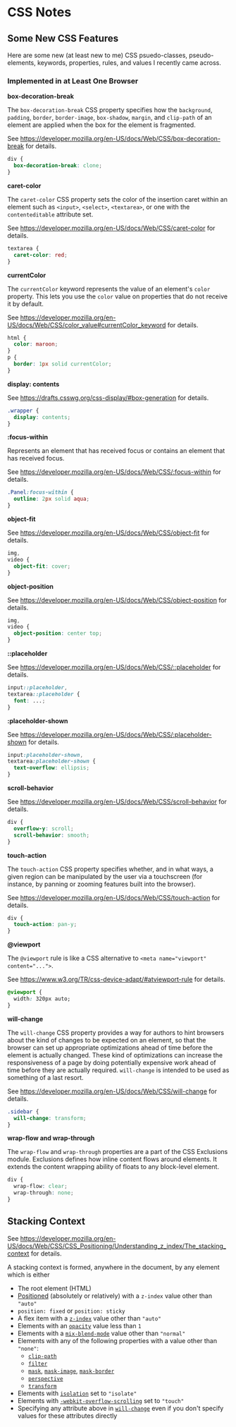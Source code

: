 # CSS Notes


## Some New CSS Features

Here are some new (at least new to me) CSS psuedo-classes, pseudo-elements,
keywords, properties, rules, and values I recently came across.

### Implemented in at Least One Browser

**box-decoration-break**

The `box-decoration-break` CSS property specifies how the `background`,
`padding`, `border`, `border-image`, `box-shadow`, `margin`, and `clip-path`
of an element are applied when the box for the element is fragmented.

See https://developer.mozilla.org/en-US/docs/Web/CSS/box-decoration-break for
details.

```css
div {
  box-decoration-break: clone;
}
```

**caret-color**

The `caret-color` CSS property sets the color of the insertion caret within an
element such as `<input>`, `<select>`, `<textarea>`, or one with the
`contenteditable` attribute set.

See https://developer.mozilla.org/en-US/docs/Web/CSS/caret-color for details.

```css
textarea {
  caret-color: red;
}
```

**currentColor**

The `currentColor` keyword represents the value of an element's `color`
property.  This lets you use the `color` value on properties that do not
receive it by default.

See https://developer.mozilla.org/en-US/docs/Web/CSS/color_value#currentColor_keyword
for details.

```css
html {
  color: maroon;
}
p {
  border: 1px solid currentColor;
}
```

**display: contents**

See https://drafts.csswg.org/css-display/#box-generation for details.

```css
.wrapper {
  display: contents;
}
```

**:focus-within**

Represents an element that has received focus or contains an element that has
received focus.

See https://developer.mozilla.org/en-US/docs/Web/CSS/:focus-within for
details.

```css
.Panel:focus-within {
  outline: 2px solid aqua;
}
```

**object-fit**

See https://developer.mozilla.org/en-US/docs/Web/CSS/object-fit for details.

```css
img,
video {
  object-fit: cover;
}
```

**object-position**

See https://developer.mozilla.org/en-US/docs/Web/CSS/object-position for
details.

```css
img,
video {
  object-position: center top;
}
```

**::placeholder**

See https://developer.mozilla.org/en-US/docs/Web/CSS/::placeholder for
details.

```css
input::placeholder,
textarea::placeholder {
  font: ...;
}
```

**:placeholder-shown**

See https://developer.mozilla.org/en-US/docs/Web/CSS/:placeholder-shown for
details.

```css
input:placeholder-shown,
textarea:placeholder-shown {
  text-overflow: ellipsis;
}
```

**scroll-behavior**

See https://developer.mozilla.org/en-US/docs/Web/CSS/scroll-behavior for
details.

```css
div {
  overflow-y: scroll;
  scroll-behavior: smooth;
}
```

**touch-action**

The `touch-action` CSS property specifies whether, and in what ways, a given
region can be manipulated by the user via a touchscreen (for instance, by
panning or zooming features built into the browser).

See https://developer.mozilla.org/en-US/docs/Web/CSS/touch-action for details.

```css
div {
  touch-action: pan-y;
}
```

**@viewport**

The `@viewport` rule is like a CSS alternative to
`<meta name="viewport" content="...">`.

See https://www.w3.org/TR/css-device-adapt/#atviewport-rule for details.

```css
@viewport {
  width: 320px auto;
}
```

**will-change**

The `will-change` CSS property provides a way for authors to hint browsers
about the kind of changes to be expected on an element, so that the browser
can set up appropriate optimizations ahead of time before the element is
actually changed.  These kind of optimizations can increase the responsiveness
of a page by doing potentially expensive work ahead of time before they are
actually required.  `will-change` is intended to be used as something of a
last resort.

See https://developer.mozilla.org/en-US/docs/Web/CSS/will-change for details.

```css
.sidebar {
  will-change: transform;
}
```

**wrap-flow and wrap-through**

The `wrap-flow` and `wrap-through` properties are a part of the CSS Exclusions
module.  Exclusions defines how inline content flows around elements.  It
extends the content wrapping ability of floats to any block-level element.

```css
div {
  wrap-flow: clear;
  wrap-through: none;
}
```


## Stacking Context

See https://developer.mozilla.org/en-US/docs/Web/CSS/CSS_Positioning/Understanding_z_index/The_stacking_context for details.

A stacking context is formed, anywhere in the document, by any element which is either

* The root element (HTML)
* [Positioned][position] (absolutely or relatively) with a `z-index` value other than `"auto"`
* `position: fixed` or `position: sticky`
* A flex item with a [`z-index`][z_index] value other than `"auto"`
* Elements with an [`opacity`][opacity] value less than `1`
* Elements with a [`mix-blend-mode`][mix_blend_mode] value other than `"normal"`
* Elements with any of the following properties with a value other than `"none"`:
  + [`clip-path`][clip_path]
  + [`filter`][filter]
  + [`mask`][mask], [`mask-image`][mask_image], [`mask-border`][mask_border]
  + [`perspective`][perspective]
  + [`transform`][transform]
* Elements with [`isolation`][isolation] set to `"isolate"`
* Elements with [`-webkit-overflow-scrolling`][webkit_overflow_scrolling] set to `"touch"`
* Specifying any attribute above in [`will-change`][will_change] even if you don't specify values for these attributes directly


[clip_path]: https://developer.mozilla.org/en-US/docs/Web/CSS/clip-path
[filter]: https://developer.mozilla.org/en-US/docs/Web/CSS/filter
[isolation]: https://developer.mozilla.org/en-US/docs/Web/CSS/isolation
[mask]: https://developer.mozilla.org/en-US/docs/Web/CSS/mask
[mask_border]: https://www.w3.org/TR/css-masking-1/#the-mask-border
[mask_image]: https://developer.mozilla.org/en-US/docs/Web/CSS/mask-image
[mix_blend_mode]: https://developer.mozilla.org/en-US/docs/Web/CSS/mix-blend-mode
[opacity]: https://developer.mozilla.org/en-US/docs/Web/CSS/opacity
[perspective]: https://developer.mozilla.org/en-US/docs/Web/CSS/perspective
[position]: https://developer.mozilla.org/en-US/docs/Web/CSS/position
[transform]: https://developer.mozilla.org/en-US/docs/Web/CSS/transform
[webkit_overflow_scrolling]: https://developer.mozilla.org/en-US/docs/Web/CSS/-webkit-overflow-scrolling
[will_change]: https://developer.mozilla.org/en-US/docs/Web/CSS/will-change
[z_index]: https://developer.mozilla.org/en-US/docs/Web/CSS/z-index
